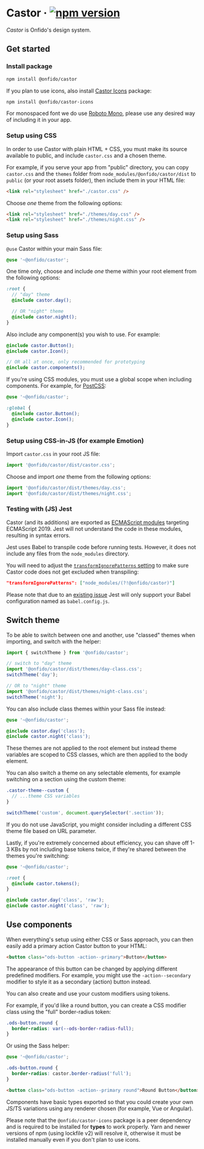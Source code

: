 # Castor &middot; [![npm version](https://img.shields.io/npm/v/@onfido/castor.svg?style=flat-square)](https://www.npmjs.com/package/@onfido/castor)

_Castor_ is Onfido's design system.

## Get started

### Install package

```sh
npm install @onfido/castor
```

If you plan to use icons, also install [Castor Icons](https://github.com/onfido/castor-icons) package:

```sh
npm install @onfido/castor-icons
```

For monospaced font we do use [Roboto Mono](https://fonts.google.com/specimen/Roboto+Mono?sidebar.open=true&selection.family=Roboto+Mono), please use any desired way of including it in your app.

### Setup using CSS

In order to use Castor with plain HTML + CSS, you must make its source available to public, and include `castor.css` and a chosen theme.

For example, if you serve your app from "public" directory, you can copy `castor.css` and the `themes` folder from `node_modules/@onfido/castor/dist` to `public` (or your root assets folder), then include them in your HTML file:

```html
<link rel="stylesheet" href="./castor.css" />
```

Choose _one_ theme from the following options:

```html
<link rel="stylesheet" href="./themes/day.css" />
<link rel="stylesheet" href="./themes/night.css" />
```

### Setup using Sass

`@use` Castor within your main Sass file:

```scss
@use '~@onfido/castor';
```

One time only, choose and include _one_ theme within your root element from the following options:

```scss
:root {
  // "day" theme
  @include castor.day();

  // OR "night" theme
  @include castor.night();
}
```

Also include any component(s) you wish to use. For example:

```scss
@include castor.Button();
@include castor.Icon();

// OR all at once, only recommended for prototyping
@include castor.components();
```

If you're using CSS modules, you must use a global scope when including components. For example, for [PostCSS](https://postcss.org/):

```scss
@use '~@onfido/castor';

:global {
  @include castor.Button();
  @include castor.Icon();
}
```

### Setup using CSS-in-JS (for example Emotion)

Import `castor.css` in your root JS file:

```js
import '@onfido/castor/dist/castor.css';
```

Choose and import _one_ theme from the following options:

```js
import '@onfido/castor/dist/themes/day.css';
import '@onfido/castor/dist/themes/night.css';
```

### Testing with (JS) Jest

Castor (and its additions) are exported as [ECMAScript modules](https://developer.mozilla.org/en-US/docs/Web/JavaScript/Guide/Modules) targeting ECMAScript 2019. Jest will not understand the code in these modules, resulting in syntax errors.

Jest uses Babel to transpile code before running tests. However, it does not include any files from the `node_modules` directory.

You will need to adjust the [`transformIgnorePatterns` setting](https://jestjs.io/docs/en/configuration.html#transformignorepatterns-arraystring) to make sure Castor code does not get excluded when transpiling:

```json
"transformIgnorePatterns": ["node_modules/(?!@onfido/castor)"]
```

Please note that due to an [existing issue](https://github.com/facebook/jest/issues/10256) Jest will only support your Babel configuration named as `babel.config.js`.

## Switch theme

To be able to switch between one and another, use "classed" themes when importing, and switch with the helper:

```js
import { switchTheme } from '@onfido/castor';

// switch to "day" theme
import '@onfido/castor/dist/themes/day-class.css';
switchTheme('day');

// OR to "night" theme
import '@onfido/castor/dist/themes/night-class.css';
switchTheme('night');
```

You can also include class themes within your Sass file instead:

```scss
@use '~@onfido/castor';

@include castor.day('class');
@include castor.night('class');
```

These themes are not applied to the root element but instead theme variables are scoped to CSS classes, which are then applied to the body element.

You can also switch a theme on any selectable elements, for example switching on a section using the custom theme:

```scss
.castor-theme--custom {
  // ...theme CSS variables
}
```

```js
switchTheme('custom', document.querySelector('.section'));
```

If you do not use JavaScript, you might consider including a different CSS theme file based on URL parameter.

Lastly, if you're extremely concerned about efficiency, you can shave off 1-3 KBs by not including base tokens twice, if they're shared between the themes you're switching:

```scss
@use '~@onfido/castor';

:root {
  @include castor.tokens();
}

@include castor.day('class', 'raw');
@include castor.night('class', 'raw');
```

## Use components

When everything's setup using either CSS or Sass approach, you can then easily add a primary action Castor button to your HTML:

```html
<button class="ods-button -action--primary">Button</button>
```

The appearance of this button can be changed by applying different predefined modifiers. For example, you might use the `-action--secondary` modifier to style it as a secondary (action) button instead.

You can also create and use your custom modifiers using tokens.

For example, if you'd like a round button, you can create a CSS modifier class using the "full" border-radius token:

```css
.ods-button.round {
  border-radius: var(--ods-border-radius-full);
}
```

Or using the Sass helper:

```scss
@use '~@onfido/castor';

.ods-button.round {
  border-radius: castor.border-radius('full');
}
```

```html
<button class="ods-button -action--primary round">Round Button</button>
```

Components have basic types exported so that you could create your own JS/TS variations using any renderer chosen (for example, Vue or Angular).

Please note that the `@onfido/castor-icons` package is a peer dependency and is required to be installed for **types** to work properly. Yarn and newer versions of npm (using lockfile v2) will resolve it, otherwise it must be installed manually even if you don't plan to use icons.
